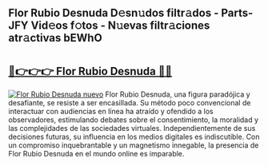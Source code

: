 ## Flor Rubio Desnuda D𝚎sn𝚞dos filtr𝚊dos - Parts-JFY Vid𝚎os f𝚘tos - N𝚞evas filtr𝚊ciones atr𝚊ctivas bEWhO

# <h2><a href="http://mb0xyfq.tromn.icu/?c=Flor+Rubio+Desnuda">🔗👉👉👉 Flor Rubio Desnuda 🔗🔗</a></h2>

[![Flor Rubio Desnuda nuevo](https://i.imgur.com/pEAQMta.gif)](http://mb0xyfq.tromn.icu/?c=Flor+Rubio+Desnuda)
Flor Rubio Desnuda, una figura paradójica y desafiante, se resiste a ser encasillada. Su método poco convencional de interactuar con audiencias en línea ha atraído y ofendido a los observadores, estimulando debates sobre el consentimiento, la moralidad y las complejidades de las sociedades virtuales. Independientemente de sus decisiones futuras, su influencia en los medios digitales es indiscutible. Con un compromiso inquebrantable y un magnetismo innegable, la presencia de Flor Rubio Desnuda en el mundo online es imparable.
